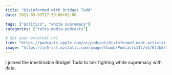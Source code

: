 ```yaml
---
title: "Disinformed with Bridget Todd"
date: 2021-03-03T17:59:00+02:00

tags: ["politics", "white supremacy"]
categories: ["talks-media-podcasts"]

# Set your external url
link: "https://podcasts.apple.com/us/podcast/disinformed-meet-activist-using-data-science-to-fights/id1520715907?i=1000511345583"
image: "https://is5-ssl.mzstatic.com/image/thumb/Podcasts114/v4/64/b3/32/64b33259-fe72-3611-a0dc-7466de2a48af/mza_12782222809327495010.png/1200x630wp.png"
---
```


I joined the inestimable Bridget Todd to talk fighting white supremacy with data.
